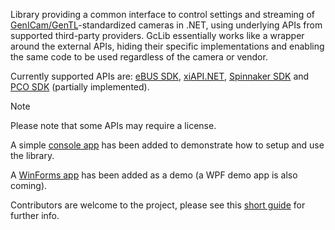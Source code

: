 Library providing a common interface to control settings and streaming of [GenICam/GenTL](https://www.emva.org/standards-technology/genicam/)-standardized cameras in .NET, using underlying APIs from supported third-party providers.
GcLib essentially works like a wrapper around the external APIs, hiding their specific implementations and enabling the same code to be used regardless of the camera or vendor.

Currently supported APIs are: 
[eBUS SDK](https://www.pleora.com/machine-vision-connectivity/ebus-sdk/),
[xiAPI.NET](https://www.ximea.com/support/wiki/apis/xiAPINET),
[Spinnaker SDK](https://www.teledynevisionsolutions.com/products/spinnaker-sdk/?model=Spinnaker%20SDK&vertical=machine%20vision&segment=iis) and
[PCO SDK](https://www.excelitas.com/product/pco-software-development-kits) (partially implemented). 

> [!NOTE]
> Please note that some APIs may require a license.

A simple [console app](samples/GcLib.Samples.ConsoleApp) has been added to demonstrate how to setup and use the library. 

A [WinForms app](samples/GcLib.Samples.WinFormsDemoApp) has been added as a demo (a WPF demo app is also coming).

Contributors are welcome to the project, please see this [short guide](CONTRIBUTING.md) for further info.
